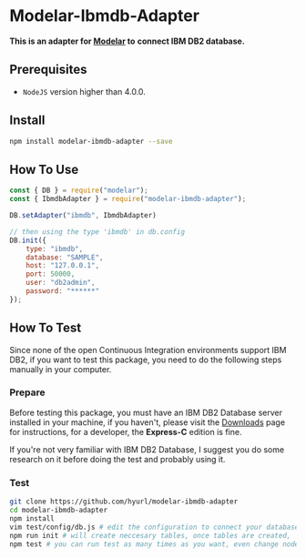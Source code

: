 # Modelar-Ibmdb-Adapter

**This is an adapter for [Modelar](https://github.com/hyurl/modelar) to** 
**connect IBM DB2 database.**

## Prerequisites

- `NodeJS` version higher than 4.0.0.

## Install

```sh
npm install modelar-ibmdb-adapter --save
```

## How To Use

```javascript
const { DB } = require("modelar");
const { IbmdbAdapter } = require("modelar-ibmdb-adapter");

DB.setAdapter("ibmdb", IbmdbAdapter)

// then using the type 'ibmdb' in db.config
DB.init({
    type: "ibmdb",
    database: "SAMPLE",
    host: "127.0.0.1",
    port: 50000,
    user: "db2admin",
    password: "******"
});
```

## How To Test

Since none of the open Continuous Integration environments support IBM DB2, 
if you want to test this package, you need to do the following steps manually 
in your computer.

### Prepare

Before testing this package, you must have an IBM DB2 Database server 
installed in your machine, if you haven't, please visit the 
[Downloads](https://www-01.ibm.com/marketing/iwm/iwm/web/pickUrxNew.do?source=swg-db2expressc)
page for instructions, for a developer, the **Express-C** edition is fine.

If you're not very familiar with IBM DB2 Database, I suggest you do some 
research on it before doing the test and probably using it.

### Test

```sh
git clone https://github.com/hyurl/modelar-ibmdb-adapter
cd modelar-ibmdb-adapter
npm install
vim test/config/db.js # edit the configuration to connect your database server
npm run init # will create neccesary tables, once tables are created,
npm test # you can run test as many times as you want, even change node versions
```